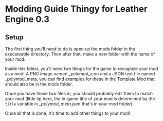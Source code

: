 # Modding Guide Thingy for Leather Engine 0.3

## Setup

The first thing you'll need to do is open up the mods folder in the executeable directory. Then after that, make a new folder with the name of your mod.

Inside this folder, you'll need two things for the game to recognize your mod as a mod. A PNG image named _polymod_icon and a JSON text file named _polymod_meta, you can find examples for these in the Template Mod that should also be in the mods folder.

Once you have those two files in, you should probably edit them to match your mod (little tip here, the in-game title of your mod is determined by the `title` variable in *_polymod_meta.json* that's in your mod folder).

Once all that is done, it's time to add other things to your mod!